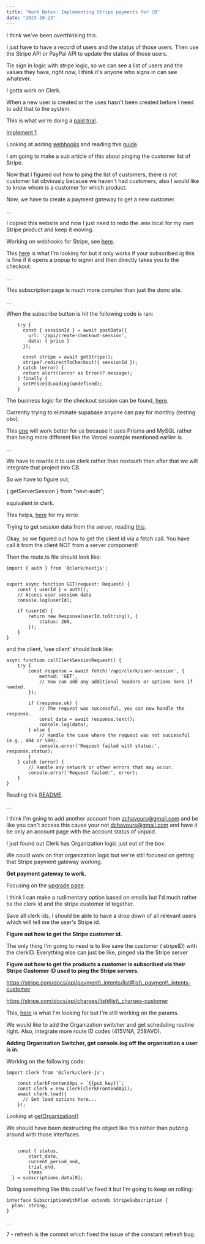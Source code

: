 ```yaml
---
title: "Work Notes: Implementing Stripe payments for CB"
date: "2023-10-23"
---
```


I think we've been overthinking this.

I just have to have a record of users and the status of those users. Then use the Stripe API or PayPal API to update the status of those users.

Tie sign in logic with stripe logic, so we can see a list of users and the values they have, right now, I think it's anyone who signs in can see whatever.

I gotta work on Clerk.

When a new user is created or the uses hasn't been created before I need to add that to the system.

This is what we're doing a [paid trial](https://stackoverflow.com/questions/73111342/how-to-setup-paid-trial-in-stripe).

[Implement 1](https://dev.to/stripe/try-before-you-buy-adding-a-trial-period-to-subscriptions-248d)

Looking at adding [webhooks](https://stripe.com/docs/webhooks) and reading this [guide](https://nkrkn.me/writing/t3-stripe).

I am going to make a sub article of this about pinging the customer list of Stripe.

Now that I figured out how to ping the list of customers, there is not customer list obviously because we haven't had customers, also I would like to know whom is a customer for which product.

Now, we have to create a payment gateway to get a new customer.

...

I copied this website and now I just need to redo the .env.local for my own Stripe product and keep it moving.

Working on webhooks for Stripe, see [here](https://dashboard.stripe.com/webhooks/create?endpoint_location=local).

This [here](https://github.com/vercel/nextjs-subscription-payments) is what I'm looking for but it only works if your subscribed ig this is fine if it opens a popup to signin and then directly takes you to the checkout.

....

This subscription page is much more complex than just the dono site.

...

When the subscribe button is hit the following code is ran:

```
    try {
      const { sessionId } = await postData({
        url: '/api/create-checkout-session',
        data: { price }
      });

      const stripe = await getStripe();
      stripe?.redirectToCheckout({ sessionId });
    } catch (error) {
      return alert((error as Error)?.message);
    } finally {
      setPriceIdLoading(undefined);
    }
```

The business logic for the checkout session can be found, [here](https://github.com/vercel/nextjs-subscription-payments/blob/main/app/api/create-checkout-session/route.ts).

Currently trying to eliminate supabase anyone can pay for monthly (testing obv).

This [one](https://github.com/BastidaNicolas/nextauth-prisma-stripe) will work better for us because it uses Prisma and MySQL rather than being more different like the Vercel example mentioned earlier is.

...

We have to rewrite it to use clerk rather than nextauth then after that we will integrate that project into CB.

So we have to figure out,

{ getServerSession } from "next-auth";

equivalent in clerk.

This helps, [here](https://stackoverflow.com/questions/76309154/next-js-typeerror-failed-to-parse-url-from-when-targeting-api-route-relati) for my error.

Trying to get session data from the server, reading [this](https://clerk.com/docs/references/nextjs/read-session-data).

Okay, so we figured out how to get the client id via a fetch call. You have call it from the client NOT from a server component!

Then the route.ts file should look like:

```
import { auth } from '@clerk/nextjs';


export async function GET(request: Request) {
    const { userId } = auth();
    // Access user session data
    console.log(userId);

    if (userId) {
        return new Response(userId.toString(), {
            status: 200,
        });
    }
}
```

and the client, 'use client' should look like:

```
async function callClerkSessionRequest() {
    try {
        const response = await fetch('/api/clerk/user-session', {
            method: 'GET',
            // You can add any additional headers or options here if needed.
        });

        if (response.ok) {
            // The request was successful, you can now handle the response.
            const data = await response.text();
            console.log(data);
        } else {
            // Handle the case where the request was not successful (e.g., 404 or 500).
            console.error('Request failed with status:', response.status);
        }
    } catch (error) {
        // Handle any network or other errors that may occur.
        console.error('Request failed:', error);
    }
}
```

Reading this [README](https://github.com/BastidaNicolas/nextauth-prisma-stripe).

...

I think I'm going to add another account from zchavours@gmail.com and be like you can't access this cause your not dchavours@gmail.com and have it be only an account page with the account status of unpaid.

I just found out Clerk has Organization logic just out of the box.

We could work on that organization logic but we're still focused on getting that Stripe payment gateway working.

**Get payment gateway to work.**

Focusing on the [upgrade page](http://localhost:3000/upgrade).

I think I can make a rudimentary option based on emails but I'd much rather tie the clerk id and the stripe customer id together.

Save all clerk ids, I should be able to have a drop down of all relevant users which will tell me the user's Stripe id.

**Figure out how to get the Stripe customer id.**

The only thing I'm going to need is to like save the customer ( stripeID) with the clerkID. Everything else can just be like, pinged via the Stripe server

**Figure out how to get the products a customer is subscribed via their Stripe Customer ID used to ping the Stripe servers.**

https://stripe.com/docs/api/payment\_intents/list#list\_payment\_intents-customer

https://stripe.com/docs/api/charges/list#list\_charges-customer

This, [here](https://stripe.com/docs/api/subscriptions/list) is what I'm looking for but I'm still working on the params.

We would like to add the Organization switcher and get scheduling routine right. Also, integrate more route ID codes (415VNA, 258AVO).

**Adding Organization Switcher, get console.log off the organization a user is in.**

Working on the following code:

```
import Clerk from '@clerk/clerk-js';

    const clerkFrontendApi = `{{pub_key}}`;
    const clerk = new Clerk(clerkFrontendApi);
    await clerk.load({
      // Set load options here...
    });
```

Looking at [getOrganization()](https://clerk.com/docs/references/javascript/clerk/organization-methods#get-organization)

We should have been destructing the object like this rather than putzing around with those Interfaces.

```

    const { status,
        start_date,
        current_period_end,
        trial_end,
        items
  } = subscriptions.data[0];
```

Doing something like this could've fixed it but I'm going to keep on rolling:

```
interface SubscriptionWithPlan extends StripeSubscription {
  plan: string;
}
```

...

7 - refresh is the commit which fixed the issue of the constant refresh bug.
